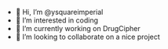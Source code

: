 - 👋 Hi, I’m @ysquareimperial
- 👀 I’m interested in coding
- 🌱 I’m currently working on DrugCipher
- 💞️ I’m looking to collaborate on a nice project

<!---
ysquareimperial/ysquareimperial is a ✨ special ✨ repository because its `README.md` (this file) appears on your GitHub profile.
You can click the Preview link to take a look at your changes.
--->
